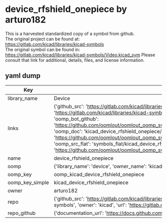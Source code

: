 # device_rfshield_onepiece by arturo182  
This is a harvested standardized copy of a symbol from github.  
The original project can be found at:  
https://gitlab.com/kicad/libraries/kicad-symbols  
The original symbol can be found in:
https://gitlab.com/kicad/libraries/kicad-symbols/Video.kicad_sym
Please consult that link for additional, details, files, and license information.  
## yaml dump  
| Key | Value |  
| --- | --- |  
| library_name | Device |  
| links | {'github_src': 'https://gitlab.com/kicad/libraries/kicad-symbols/Video.kicad_sym', 'github_src_repo': 'https://gitlab.com/kicad/libraries/kicad-symbols', 'oomp_bot': 'kicad_device_rfshield_onepiece/working', 'oomp_bot_github': 'https://github.com/oomlout/oomlout_oomp_symbol_bot/tree/main/kicad_device_rfshield_onepiece/working', 'oomp_doc': 'kicad_device_rfshield_onepiece/working', 'oomp_doc_github': 'https://github.com/oomlout/oomlout_oomp_symbol_doc/tree/main/kicad_device_rfshield_onepiece/working', 'oomp_src_flat': 'symbols_flat/kicad_device_rfshield_onepiece/working', 'oomp_src_flat_github': 'https://github.com/oomlout/oomlout_oomp_symbol_src/tree/main/kicad_device_rfshield_onepiece/working'} |  
| name | device_rfshield_onepiece |  
| oomp | {'library_name': 'device', 'owner_name': 'kicad', 'symbol_name': 'device_rfshield_onepiece'} |  
| oomp_key | oomp_kicad_device_rfshield_onepiece |  
| oomp_key_simple | kicad_device_rfshield_onepiece |  
| owner | arturo182 |  
| repo | {'github_src': 'https://gitlab.com/kicad/libraries/kicad-symbols/Video.kicad_sym', 'name': 'libraries/kicad-symbols', 'owner': 'kicad', 'url': 'https://gitlab.com/kicad/libraries/kicad-symbols'} |  
| repo_github | {'documentation_url': 'https://docs.github.com/rest/repos/repos#get-a-repository', 'message': 'Not Found'} |  

